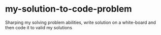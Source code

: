 # my-solution-to-code-problem
Sharping my solving problem abilities, write solution on a white-board and then code it to valid my solutions 
